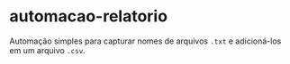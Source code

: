 # automacao-relatorio
Automação simples para capturar nomes de arquivos `.txt` e adicioná-los em um arquivo `.csv`.
